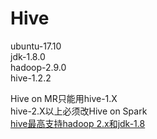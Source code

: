 # Hive
ubuntu-17.10  
jdk-1.8.0  
hadoop-2.9.0  
hive-1.2.2  

Hive on MR只能用hive-1.X  
hive-2.X以上必须改Hive on Spark
<br/>[hive最高支持hadoop 2.x和jdk-1.8](https://github.com/apache/hive)</br>
